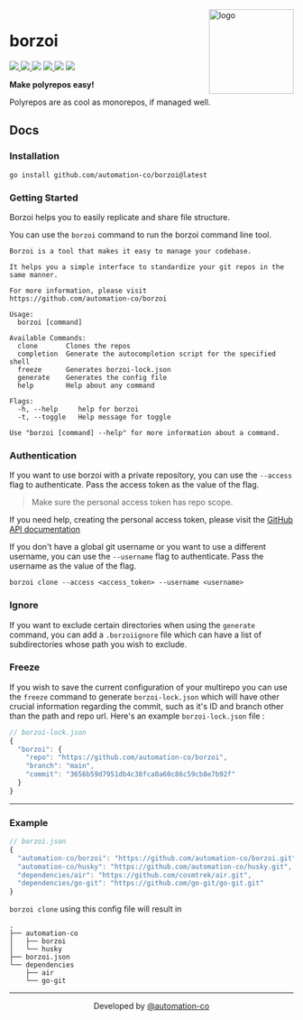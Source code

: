 <img src="https://user-images.githubusercontent.com/64161383/155763268-e09d9613-a53f-4ec7-a943-aab93ef2ffa6.png" width="150px" alt="logo"  align="right" />

<div align="left">

 <h1> borzoi </h1>
 
 <a href="https://github.com/automation-co/borzoi/actions?query=branch%3Amain"><img src="https://github.com/automation-co/borzoi/workflows/Go/badge.svg?branch=main" /> </a> <a href="https://github.com/automation-co/borzoi/releases"> <img src="https://img.shields.io/github/release/automation-co/borzoi.svg" /> </a> <img src="https://img.shields.io/github/go-mod/go-version/automation-co/borzoi" /> <a href="https://goreportcard.com/report/github.com/automation-co/borzoi"><img src="https://goreportcard.com/badge/github.com/automation-co/borzoi" /> </a> <img src="https://img.shields.io/github/license/automation-co/borzoi" /> <img src="https://img.shields.io/github/issues/automation-co/borzoi" />

 </div>

<!-- --- -->

**Make polyrepos easy!**

Polyrepos are as cool as monorepos, if managed well.

## Docs

### Installation

```
go install github.com/automation-co/borzoi@latest
```

### Getting Started

Borzoi helps you to easily replicate and share file structure.

You can use the `borzoi` command to run the borzoi command line tool.

```
Borzoi is a tool that makes it easy to manage your codebase.

It helps you a simple interface to standardize your git repos in the same manner.

For more information, please visit
https://github.com/automation-co/borzoi

Usage:
  borzoi [command]

Available Commands:
  clone       Clones the repos
  completion  Generate the autocompletion script for the specified shell
  freeze      Generates borzoi-lock.json
  generate    Generates the config file
  help        Help about any command

Flags:
  -h, --help     help for borzoi
  -t, --toggle   Help message for toggle

Use "borzoi [command] --help" for more information about a command.
```

### Authentication

If you want to use borzoi with a private repository, you can use the `--access` flag to authenticate.
Pass the access token as the value of the flag.

> Make sure the personal access token has repo scope.

If you need help, creating the personal access token, please visit the [GitHub API documentation](https://docs.github.com/en/authentication/keeping-your-account-and-data-secure/creating-a-personal-access-token)

If you don't have a global git username or you want to use a different username, you can use the `--username` flag to authenticate.
Pass the username as the value of the flag.

```
borzoi clone --access <access_token> --username <username>
```

### Ignore

If you want to exclude certain directories when using the `generate` command, you can add a `.borzoiignore` file which can have a list of subdirectories whose path you wish to exclude.

### Freeze

If you wish to save the current configuration of your multirepo you can use the `freeze` command to generate `borzoi-lock.json` which will have other crucial information regarding the commit, such as it's ID and branch other than the path and repo url. Here's an example `borzoi-lock.json` file : 


```javascript
// borzoi-lock.json
{
  "borzoi": {
    "repo": "https://github.com/automation-co/borzoi",
    "branch": "main",
    "commit": "3656b59d7951db4c38fca0a60c86c59cb8e7b92f"
  }
}
```

---



### Example

```javascript
// borzoi.json
{
  "automation-co/borzoi": "https://github.com/automation-co/borzoi.git",
  "automation-co/husky": "https://github.com/automation-co/husky.git",
  "dependencies/air": "https://github.com/cosmtrek/air.git",
  "dependencies/go-git": "https://github.com/go-git/go-git.git"
}

```

`borzoi clone` using this config file will result in

```
.
├── automation-co
│   ├── borzoi
│   └── husky
├── borzoi.json
└── dependencies
    ├── air
    └── go-git
```

---

<div align="center">

 Developed by <a href="https://github.com/automation-co" >@automation-co</a>

</div>
